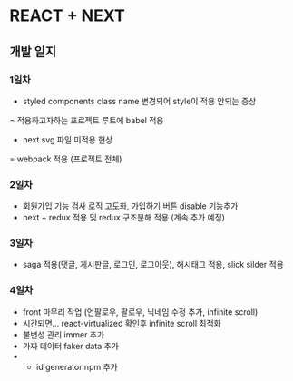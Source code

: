 # REACT + NEXT

## 개발 일지

### 1일차
 - styled components class name 변경되어 style이 적용 안되는 증상
  
  = 적용하고자하는 프로젝트 루트에 babel 적용
 - next svg 파일 미적용 현상
  
  = webpack 적용 (프로젝트 전체)
  
### 2일차
 - 회원가입 기능 검사 로직 고도화, 가입하기 버튼 disable 기능추가
 - next + redux 적용 및 redux 구조분해 적용 (계속 추가 예정)

### 3일차
 - saga 적용(댓글, 게시판글, 로그인, 로그아웃), 해시태그 적용, slick silder 적용

### 4일차
 - front 마무리 작업 (언팔로우, 팔로우, 닉네임 수정 추가, infinite scroll)
 - 시간되면...  react-virtualized 확인후 infinite scroll 최적화 
 - 불변성 관리 immer 추가
 - 가짜 데이터 faker data 추가
 -  - id generator npm 추가
